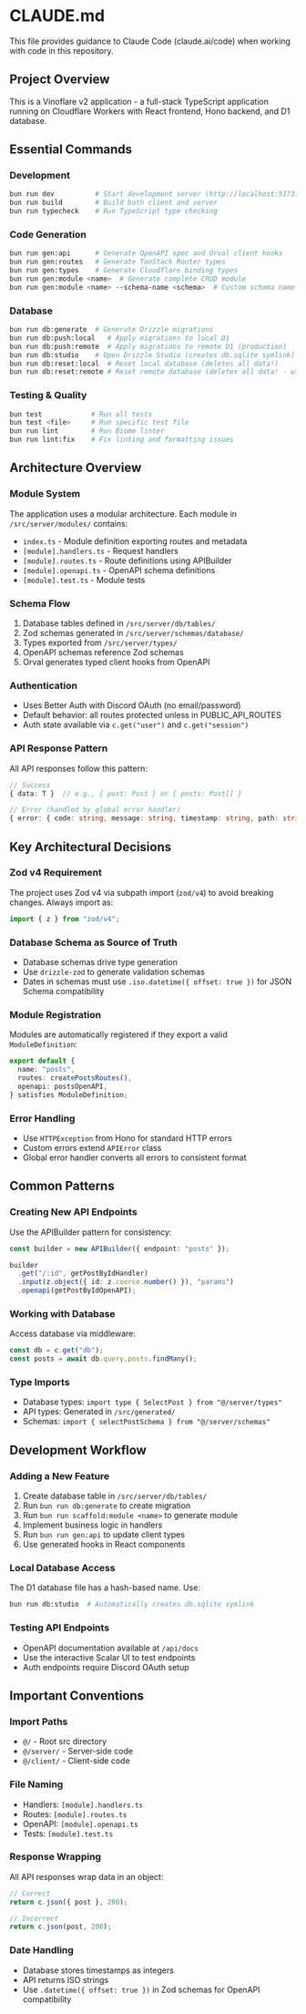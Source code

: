 # CLAUDE.md

This file provides guidance to Claude Code (claude.ai/code) when working with code in this repository.

## Project Overview

This is a Vinoflare v2 application - a full-stack TypeScript application running on Cloudflare Workers with React frontend, Hono backend, and D1 database.

## Essential Commands

### Development
```bash
bun run dev          # Start development server (http://localhost:5173)
bun run build        # Build both client and server
bun run typecheck    # Run TypeScript type checking
```

### Code Generation
```bash
bun run gen:api      # Generate OpenAPI spec and Orval client hooks
bun run gen:routes   # Generate TanStack Router types
bun run gen:types    # Generate Cloudflare binding types
bun run gen:module <name>  # Generate complete CRUD module
bun run gen:module <name> --schema-name <schema>  # Custom schema name
```

### Database
```bash
bun run db:generate  # Generate Drizzle migrations
bun run db:push:local   # Apply migrations to local D1
bun run db:push:remote  # Apply migrations to remote D1 (production)
bun run db:studio    # Open Drizzle Studio (creates db.sqlite symlink)
bun run db:reset:local  # Reset local database (deletes all data!)
bun run db:reset:remote # Reset remote database (deletes all data! - with warning)
```

### Testing & Quality
```bash
bun test            # Run all tests
bun test <file>     # Run specific test file
bun run lint        # Run Biome linter
bun run lint:fix    # Fix linting and formatting issues
```

## Architecture Overview

### Module System
The application uses a modular architecture. Each module in `/src/server/modules/` contains:
- `index.ts` - Module definition exporting routes and metadata
- `[module].handlers.ts` - Request handlers
- `[module].routes.ts` - Route definitions using APIBuilder
- `[module].openapi.ts` - OpenAPI schema definitions
- `[module].test.ts` - Module tests

### Schema Flow
1. Database tables defined in `/src/server/db/tables/`
2. Zod schemas generated in `/src/server/schemas/database/`
3. Types exported from `/src/server/types/`
4. OpenAPI schemas reference Zod schemas
5. Orval generates typed client hooks from OpenAPI

### Authentication
- Uses Better Auth with Discord OAuth (no email/password)
- Default behavior: all routes protected unless in PUBLIC_API_ROUTES
- Auth state available via `c.get("user")` and `c.get("session")`

### API Response Pattern
All API responses follow this pattern:
```typescript
// Success
{ data: T }  // e.g., { post: Post } or { posts: Post[] }

// Error (handled by global error handler)
{ error: { code: string, message: string, timestamp: string, path: string } }
```

## Key Architectural Decisions

### Zod v4 Requirement
The project uses Zod v4 via subpath import (`zod/v4`) to avoid breaking changes. Always import as:
```typescript
import { z } from "zod/v4";
```

### Database Schema as Source of Truth
- Database schemas drive type generation
- Use `drizzle-zod` to generate validation schemas
- Dates in schemas must use `.iso.datetime({ offset: true })` for JSON Schema compatibility

### Module Registration
Modules are automatically registered if they export a valid `ModuleDefinition`:
```typescript
export default {
  name: "posts",
  routes: createPostsRoutes(),
  openapi: postsOpenAPI,
} satisfies ModuleDefinition;
```

### Error Handling
- Use `HTTPException` from Hono for standard HTTP errors
- Custom errors extend `APIError` class
- Global error handler converts all errors to consistent format

## Common Patterns

### Creating New API Endpoints
Use the APIBuilder pattern for consistency:
```typescript
const builder = new APIBuilder({ endpoint: "posts" });

builder
  .get("/:id", getPostByIdHandler)
  .input(z.object({ id: z.coerce.number() }), "params")
  .openapi(getPostByIdOpenAPI);
```

### Working with Database
Access database via middleware:
```typescript
const db = c.get("db");
const posts = await db.query.posts.findMany();
```

### Type Imports
- Database types: `import type { SelectPost } from "@/server/types"`
- API types: Generated in `/src/generated/`
- Schemas: `import { selectPostSchema } from "@/server/schemas"`

## Development Workflow

### Adding a New Feature
1. Create database table in `/src/server/db/tables/`
2. Run `bun run db:generate` to create migration
3. Run `bun run scaffold:module <name>` to generate module
4. Implement business logic in handlers
5. Run `bun run gen:api` to update client types
6. Use generated hooks in React components

### Local Database Access
The D1 database file has a hash-based name. Use:
```bash
bun run db:studio  # Automatically creates db.sqlite symlink
```

### Testing API Endpoints
- OpenAPI documentation available at `/api/docs`
- Use the interactive Scalar UI to test endpoints
- Auth endpoints require Discord OAuth setup

## Important Conventions

### Import Paths
- `@/` - Root src directory
- `@/server/` - Server-side code
- `@/client/` - Client-side code

### File Naming
- Handlers: `[module].handlers.ts`
- Routes: `[module].routes.ts`
- OpenAPI: `[module].openapi.ts`
- Tests: `[module].test.ts`

### Response Wrapping
All API responses wrap data in an object:
```typescript
// Correct
return c.json({ post }, 200);

// Incorrect
return c.json(post, 200);
```

### Date Handling
- Database stores timestamps as integers
- API returns ISO strings
- Use `.datetime({ offset: true })` in Zod schemas for OpenAPI compatibility